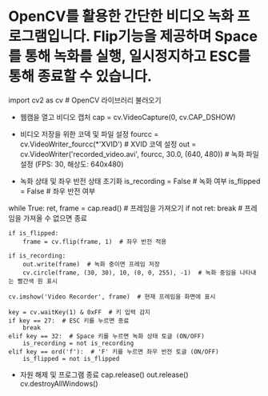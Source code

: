 # OpenCV를 활용한 간단한 비디오 녹화 프로그램입니다. Flip기능을 제공하며 Space를 통해 녹화를 실행, 일시정지하고 ESC를 통해 종료할 수 있습니다.

import cv2 as cv  # OpenCV 라이브러리 불러오기

- 웹캠을 열고 비디오 캡처
cap = cv.VideoCapture(0, cv.CAP_DSHOW)

- 비디오 저장을 위한 코덱 및 파일 설정
fourcc = cv.VideoWriter_fourcc(*'XVID')  # XVID 코덱 설정
out = cv.VideoWriter('recorded_video.avi', fourcc, 30.0, (640, 480))  # 녹화 파일 설정 (FPS: 30, 해상도: 640x480)

- 녹화 상태 및 좌우 반전 상태 초기화
is_recording = False  # 녹화 여부
is_flipped = False  # 좌우 반전 여부

while True:
    ret, frame = cap.read()  # 프레임을 가져오기
    if not ret:
        break  # 프레임을 가져올 수 없으면 종료

    if is_flipped:
        frame = cv.flip(frame, 1)  # 좌우 반전 적용

    if is_recording:
        out.write(frame)  # 녹화 중이면 프레임 저장
        cv.circle(frame, (30, 30), 10, (0, 0, 255), -1)  # 녹화 중임을 나타내는 빨간색 원 표시

    cv.imshow('Video Recorder', frame)  # 현재 프레임을 화면에 표시

    key = cv.waitKey(1) & 0xFF  # 키 입력 감지
    if key == 27:  # ESC 키를 누르면 종료
        break
    elif key == 32:  # Space 키를 누르면 녹화 상태 토글 (ON/OFF)
        is_recording = not is_recording
    elif key == ord('f'):  # 'F' 키를 누르면 좌우 반전 토글 (ON/OFF)
        is_flipped = not is_flipped  

- 자원 해제 및 프로그램 종료
cap.release()
out.release()
cv.destroyAllWindows()


